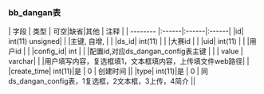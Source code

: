 ### bb_dangan表
  
| 字段        | 类型 | 可空|缺省|其他  | 注释 |
| -------- |:------|:------|:------|
|id| int(11) unsigned| |   |主键, 自增, |  |
|ds_id| int(11) | |   |大赛id |  |
|uid| int(11) | |   |用户id |  |
|config_id| int | |   |配置id,对应ds_dangan_config表主键 |  |
| value     | varchar|  |     |用户填写内容，复选框填1，文本框填内容，上传填文件web路径|  |
|create_time| int(11)|是 |  0 | 创建时间 ||
|type| int(11)|是 |  0 | 同ds_dangan_config表，1复选框，2文本框，3上传，4简介 ||

